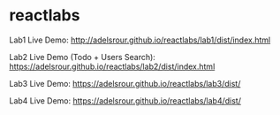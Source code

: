 # reactlabs

Lab1 Live Demo: http://adelsrour.github.io/reactlabs/lab1/dist/index.html

Lab2 Live Demo (Todo + Users Search): https://adelsrour.github.io/reactlabs/lab2/dist/index.html

Lab3 Live Demo: https://adelsrour.github.io/reactlabs/lab3/dist/

Lab4 Live Demo: https://adelsrour.github.io/reactlabs/lab4/dist/
